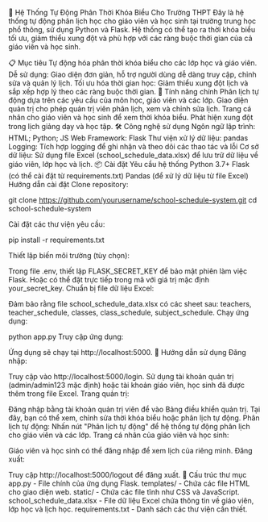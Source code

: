 📅 Hệ Thống Tự Động Phân Thời Khóa Biểu Cho Trường THPT
Đây là hệ thống tự động phân lịch học cho giáo viên và học sinh tại trường trung học phổ thông, sử dụng Python và Flask. Hệ thống có thể tạo ra thời khóa biểu tối ưu, giảm thiểu xung đột và phù hợp với các ràng buộc thời gian của cả giáo viên và học sinh.

📋 Mục tiêu
Tự động hóa phân thời khóa biểu cho các lớp học và giáo viên.
Dễ sử dụng: Giao diện đơn giản, hỗ trợ người dùng dễ dàng truy cập, chỉnh sửa và quản lý lịch.
Tối ưu hóa thời gian học: Giảm thiểu xung đột lịch và sắp xếp hợp lý theo các ràng buộc thời gian.
🎯 Tính năng chính
Phân lịch tự động dựa trên các yêu cầu của môn học, giáo viên và các lớp.
Giao diện quản trị cho phép quản trị viên phân lịch, xem và chỉnh sửa lịch.
Trang cá nhân cho giáo viên và học sinh để xem thời khóa biểu.
Phát hiện xung đột trong lịch giảng dạy và học tập.
🛠️ Công nghệ sử dụng
Ngôn ngữ lập trình: HTML; Python; JS
Web Framework: Flask
Thư viện xử lý dữ liệu: pandas
Logging: Tích hợp logging để ghi nhận và theo dõi các thao tác và lỗi
Cơ sở dữ liệu: Sử dụng file Excel (school_schedule_data.xlsx) để lưu trữ dữ liệu về giáo viên, lớp học và lịch.
📦 Cài đặt
Yêu cầu hệ thống
Python 3.7+
Flask (có thể cài đặt từ requirements.txt)
Pandas (để xử lý dữ liệu từ file Excel)
Hướng dẫn cài đặt
Clone repository:

git clone https://github.com/yourusername/school-schedule-system.git
cd school-schedule-system

Cài đặt các thư viện yêu cầu:

pip install -r requirements.txt

Thiết lập biến môi trường (tùy chọn):

Trong file .env, thiết lập FLASK_SECRET_KEY để bảo mật phiên làm việc Flask.
Hoặc có thể đặt trực tiếp trong mã với giá trị mặc định your_secret_key.
Chuẩn bị file dữ liệu Excel:

Đảm bảo rằng file school_schedule_data.xlsx có các sheet sau: teachers, teacher_schedule, classes, class_schedule, subject_schedule.
Chạy ứng dụng:

python app.py
Truy cập ứng dụng:

Ứng dụng sẽ chạy tại http://localhost:5000.
🚀 Hướng dẫn sử dụng
Đăng nhập:

Truy cập vào http://localhost:5000/login.
Sử dụng tài khoản quản trị (admin/admin123 mặc định) hoặc tài khoản giáo viên, học sinh đã được thêm trong file Excel.
Trang quản trị:

Đăng nhập bằng tài khoản quản trị viên để vào Bảng điều khiển quản trị.
Tại đây, bạn có thể xem, chỉnh sửa thời khóa biểu hoặc phân lịch tự động.
Phân lịch tự động: Nhấn nút "Phân lịch tự động" để hệ thống tự động phân lịch cho giáo viên và các lớp.
Trang cá nhân của giáo viên và học sinh:

Giáo viên và học sinh có thể đăng nhập để xem lịch của riêng mình.
Đăng xuất:

Truy cập http://localhost:5000/logout để đăng xuất.
🧩 Cấu trúc thư mục
app.py - File chính của ứng dụng Flask.
templates/ - Chứa các file HTML cho giao diện web.
static/ - Chứa các file tĩnh như CSS và JavaScript.
school_schedule_data.xlsx - File dữ liệu Excel chứa thông tin về giáo viên, lớp học và lịch học.
requirements.txt - Danh sách các thư viện cần thiết.
